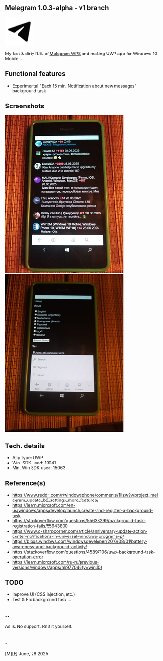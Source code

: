 ## Melegram 1.0.3-alpha - v1 branch

![](/Images/logo.png)

My fast & dirty R.E. of [Melegram WP8](https://www.reddit.com/r/windowsphone/comments/1llzw9v/project_melegram_update_b2_settings_more_features/) and making UWP app for Windows 10 Mobile...


## Functional features
- Experimental "Each 15 min. Notification about new messages" background task

## Screenshots
![](/Images/sshot01.png)
![](/Images/sshot02.png)

## Tech. details
- App type: UWP
- Win. SDK used: 19041
- Min. Win SDK used: 15063

## Reference(s)
- https://www.reddit.com/r/windowsphone/comments/1llzw9v/project_melegram_update_b2_settings_more_features/
- https://learn.microsoft.com/en-us/windows/apps/develop/launch/create-and-register-a-background-task
- https://stackoverflow.com/questions/55638299/background-task-registration-fails/55643800
- https://www.c-sharpcorner.com/article/anniversary-update-action-center-notifications-in-universal-windows-programs-p/ 
- https://blogs.windows.com/windowsdeveloper/2016/08/01/battery-awareness-and-background-activity/
- https://stackoverflow.com/questions/45897106/uwp-background-task-operation-error
- https://learn.microsoft.com/ru-ru/previous-versions/windows/apps/hh977046(v=win.10)


## TODO
- Improve UI (CSS injection, etc.)
- Test & Fix background task ...

## ..
As is. No support. RnD it yourself.

## .
[M][E] June, 28 2025